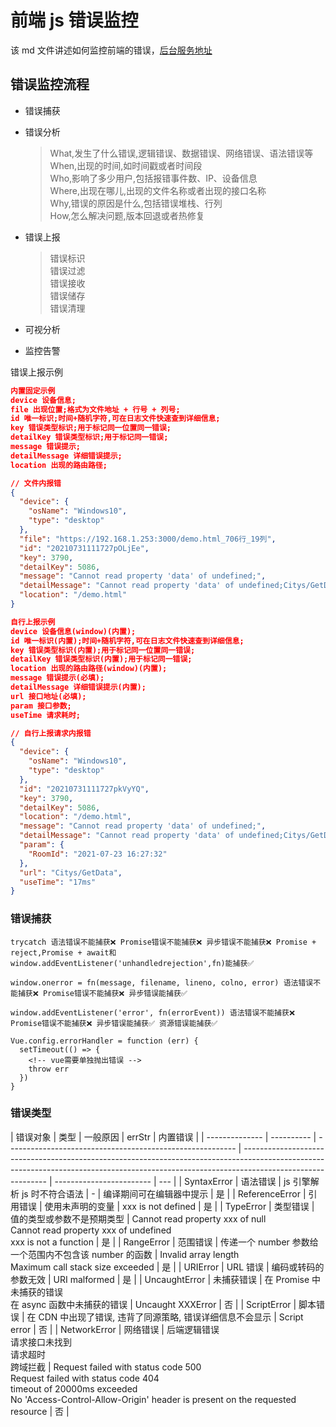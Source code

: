 # 前端 js 错误监控

该 md 文件讲述如何监控前端的错误，[后台服务地址](https://github.com/VirgoHxy/errorServe.git)

## 错误监控流程

- 错误捕获
- 错误分析

  > What,发⽣了什么错误,逻辑错误、数据错误、⽹络错误、语法错误等<br>
  > When,出现的时间,如时间戳或者时间段<br>
  > Who,影响了多少用户,包括报错事件数、IP、设备信息<br>
  > Where,出现在哪儿,出现的文件名称或者出现的接口名称<br>
  > Why,错误的原因是什么,包括错误堆栈、⾏列<br>
  > How,怎么解决问题,版本回退或者热修复<br>

- 错误上报

  > 错误标识<br>
  > 错误过滤<br>
  > 错误接收<br>
  > 错误储存<br>
  > 错误清理<br>

- 可视分析
- 监控告警

错误上报示例

```json
内置固定示例
device 设备信息;
file 出现位置;格式为文件地址 + 行号 + 列号;
id 唯一标识;时间+随机字符,可在日志文件快速查到详细信息;
key 错误类型标识;用于标记同一位置同一错误;
detailKey 错误类型标识;用于标记同一错误;
message 错误提示;
detailMessage 详细错误提示;
location 出现的路由路径;

// 文件内报错
{
  "device": {
    "osName": "Windows10",
    "type": "desktop"
  },
  "file": "https://192.168.1.253:3000/demo.html_706行_19列",
  "id": "20210731111727pOLjEe",
  "key": 3790,
  "detailKey": 5086,
  "message": "Cannot read property 'data' of undefined;",
  "detailMessage": "Cannot read property 'data' of undefined;Citys/GetData;",
  "location": "/demo.html"
}

自行上报示例
device 设备信息(window)(内置);
id 唯一标识(内置);时间+随机字符,可在日志文件快速查到详细信息;
key 错误类型标识(内置);用于标记同一位置同一错误;
detailKey 错误类型标识(内置);用于标记同一错误;
location 出现的路由路径(window)(内置);
message 错误提示(必填);
detailMessage 详细错误提示(内置);
url 接口地址(必填);
param 接口参数;
useTime 请求耗时;

// 自行上报请求内报错
{
  "device": {
    "osName": "Windows10",
    "type": "desktop"
  },
  "id": "20210731111727pkVyYQ",
  "key": 3790,
  "detailKey": 5086,
  "location": "/demo.html",
  "message": "Cannot read property 'data' of undefined;",
  "detailMessage": "Cannot read property 'data' of undefined;Citys/GetData;",
  "param": {
    "RoomId": "2021-07-23 16:27:32"
  },
  "url": "Citys/GetData",
  "useTime": "17ms"
}
```

### 错误捕获

```
trycatch 语法错误不能捕获❌ Promise错误不能捕获❌ 异步错误不能捕获❌ Promise + reject,Promise + await和window.addEventListener('unhandledrejection',fn)能捕获✅

window.onerror = fn(message, filename, lineno, colno, error) 语法错误不能捕获❌ Promise错误不能捕获❌ 异步错误能捕获✅

window.addEventListener('error', fn(errorEvent)) 语法错误不能捕获❌ Promise错误不能捕获❌ 异步错误能捕获✅ 资源错误能捕获✅

Vue.config.errorHandler = function (err) {
  setTimeout(() => {
    <!-- vue需要单独抛出错误 -->
    throw err
  })
}
```

### 错误类型

| 错误对象       | 类型       | 一般原因                                                  | errStr                                                                                                                                                                                    | 内置错误                 |
| -------------- | ---------- | --------------------------------------------------------- | ----------------------------------------------------------------------------------------------------------------------------------------------------------------------------------------- | ------------------------ | --- |
| SyntaxError    | 语法错误   | js 引擎解析 js 时不符合语法                               | -                                                                                                                                                                                         | 编译期间可在编辑器中提示 | 是  |
| ReferenceError | 引用错误   | 使用未声明的变量                                          | xxx is not defined                                                                                                                                                                        | 是                       |
| TypeError      | 类型错误   | 值的类型或参数不是预期类型                                | Cannot read property xxx of null<br>Cannot read property xxx of undefined<br>xxx is not a function                                                                                        | 是                       |
| RangeError     | 范围错误   | 传递一个 number 参数给一个范围内不包含该 number 的函数    | Invalid array length<br>Maximum call stack size exceeded                                                                                                                                  | 是                       |
| URIError       | URL 错误   | 编码或转码的参数无效                                      | URI malformed                                                                                                                                                                             | 是                       |
| UncaughtError  | 未捕获错误 | 在 Promise 中未捕获的错误<br>在 async 函数中未捕获的错误  | Uncaught XXXError                                                                                                                                                                         | 否                       |
| ScriptError    | 脚本错误   | 在 CDN 中出现了错误, 违背了同源策略, 错误详细信息不会显示 | Script error                                                                                                                                                                              | 否                       |
| NetworkError   | 网络错误   | 后端逻辑错误<br>请求接口未找到<br>请求超时<br>跨域拦截    | Request failed with status code 500<br>Request failed with status code 404<br>timeout of 20000ms exceeded<br>No 'Access-Control-Allow-Origin' header is present on the requested resource | 否                       |
